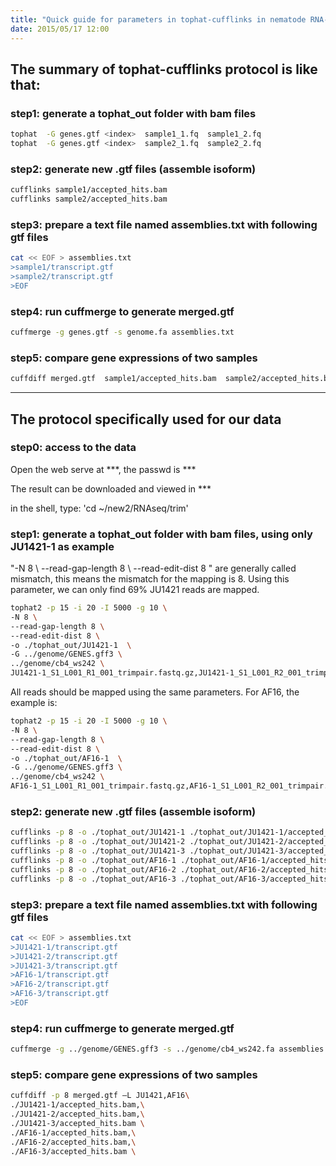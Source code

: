 ```yaml
---
title: "Quick guide for parameters in tophat-cufflinks in nematode RNA-seq analysis"
date: 2015/05/17 12:00
---
```


## The summary of tophat-cufflinks protocol is like that:

### step1: generate a tophat_out folder with bam files

```sh
tophat  -G genes.gtf <index>  sample1_1.fq  sample1_2.fq
tophat  -G genes.gtf <index>  sample2_1.fq  sample2_2.fq
```
### step2: generate new .gtf files (assemble isoform)

```sh
cufflinks sample1/accepted_hits.bam
cufflinks sample2/accepted_hits.bam
```

### step3: prepare a text file named assemblies.txt with following gtf files

```sh
cat << EOF > assemblies.txt
>sample1/transcript.gtf
>sample2/transcript.gtf
>EOF
```

### step4: run cuffmerge to generate merged.gtf

```sh
cuffmerge -g genes.gtf -s genome.fa assemblies.txt
```

### step5: compare gene expressions of two samples

```sh
cuffdiff merged.gtf  sample1/accepted_hits.bam  sample2/accepted_hits.bam
```

---------------------------------------------------
## The protocol specifically used for our data

### step0: access to the data
Open the web serve at ***, the passwd is ***

The result can be downloaded and viewed in ***

in the shell, type: 'cd ~/new2/RNAseq/trim'

### step1: generate a tophat_out folder with bam files, using only JU1421-1 as example
"-N 8 \ --read-gap-length 8 \ --read-edit-dist 8 \" are generally called mismatch, this means the mismatch for the mapping is 8.
Using this parameter, we can only find 69% JU1421 reads are mapped.

```sh
tophat2 -p 15 -i 20 -I 5000 -g 10 \
-N 8 \
--read-gap-length 8 \
--read-edit-dist 8 \
-o ./tophat_out/JU1421-1  \
-G ../genome/GENES.gff3 \
../genome/cb4_ws242 \
JU1421-1_S1_L001_R1_001_trimpair.fastq.gz,JU1421-1_S1_L001_R2_001_trimpair.fastq.gz\
```
All reads should be mapped using the same parameters. For AF16, the example is:

```sh
tophat2 -p 15 -i 20 -I 5000 -g 10 \
-N 8 \
--read-gap-length 8 \
--read-edit-dist 8 \
-o ./tophat_out/AF16-1  \
-G ../genome/GENES.gff3 \
../genome/cb4_ws242 \
AF16-1_S1_L001_R1_001_trimpair.fastq.gz,AF16-1_S1_L001_R2_001_trimpair.fastq.gz\
```

### step2: generate new .gtf files (assemble isoform)

```sh
cufflinks -p 8 -o ./tophat_out/JU1421-1 ./tophat_out/JU1421-1/accepted_hits.bam
cufflinks -p 8 -o ./tophat_out/JU1421-2 ./tophat_out/JU1421-2/accepted_hits.bam
cufflinks -p 8 -o ./tophat_out/JU1421-3 ./tophat_out/JU1421-3/accepted_hits.bam
cufflinks -p 8 -o ./tophat_out/AF16-1 ./tophat_out/AF16-1/accepted_hits.bam
cufflinks -p 8 -o ./tophat_out/AF16-2 ./tophat_out/AF16-2/accepted_hits.bam
cufflinks -p 8 -o ./tophat_out/AF16-3 ./tophat_out/AF16-3/accepted_hits.bam
```

### step3: prepare a text file named assemblies.txt with following gtf files

```sh
cat << EOF > assemblies.txt
>JU1421-1/transcript.gtf
>JU1421-2/transcript.gtf
>JU1421-3/transcript.gtf
>AF16-1/transcript.gtf
>AF16-2/transcript.gtf
>AF16-3/transcript.gtf
>EOF
```

### step4: run cuffmerge to generate merged.gtf

```sh
cuffmerge -g ../genome/GENES.gff3 -s ../genome/cb4_ws242.fa assemblies.txt
```

### step5: compare gene expressions of two samples

```sh
cuffdiff -p 8 merged.gtf –L JU1421,AF16\
./JU1421-1/accepted_hits.bam,\
./JU1421-2/accepted_hits.bam,\
./JU1421-3/accepted_hits.bam \
./AF16-1/accepted_hits.bam,\
./AF16-2/accepted_hits.bam,\
./AF16-3/accepted_hits.bam \
```
